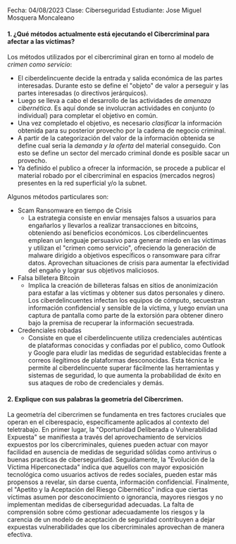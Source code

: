 Fecha: 04/08/2023
Clase: Ciberseguridad
Estudiante: Jose Miguel Mosquera Moncaleano

#### 1. ¿Qué métodos actualmente está ejecutando el Cibercriminal para afectar a las víctimas?

Los métodos utilizados por el cibercriminal giran en torno al modelo de _crimen como servicio_:
- El ciberdelincuente decide la entrada y salida económica de las partes interesadas. Durante esto se define el "objeto" de valor a perseguir y las partes interesadas (o directivos jerárquicos).
- Luego se lleva a cabo el desarrollo de las actividades de _amenaza cibernética_. Es aquí donde se involucran actividades en conjunto (o individual) para completar el objetivo en común.
- Una vez completado el objetivo, es necesario *clasificar* la información obtenida para su posterior provecho por la cadena de negocio criminal.
- A partir de la categorización del valor de la información obtenida se define cual seria la *demanda y la oferta* del material conseguido. Con esto se define un sector del mercado criminal donde es posible sacar un provecho.
- Ya definido el publico a ofrecer la información, se procede a publicar el material robado por el cibercriminal en espacios (mercados negros) presentes en la red superficial y/o la subnet.

Algunos métodos particulares son:
- Scam Ransomware en tiempo de Crisis
	- La estrategia consiste en enviar mensajes falsos a usuarios para engañarlos y llevarlos a realizar transacciones en bitcoins, obteniendo así beneficios económicos. Los ciberdelincuentes emplean un lenguaje persuasivo para generar miedo en las víctimas y utilizan el "crimen como servicio", ofreciendo la generación de malware dirigido a objetivos específicos o ransomware para cifrar datos. Aprovechan situaciones de crisis para aumentar la efectividad del engaño y lograr sus objetivos maliciosos.
- Falsa billetera Bitcoin
	- Implica la creación de billeteras falsas en sitios de anonimización para estafar a las víctimas y obtener sus datos personales y dinero. Los ciberdelincuentes infectan los equipos de cómputo, secuestran información confidencial y sensible de la víctima, y luego envían una captura de pantalla como parte de la extorsión para obtener dinero bajo la premisa de recuperar la información secuestrada.
- Credenciales robadas
	- Consiste en que el ciberdelincuente utiliza credenciales auténticas de plataformas conocidas y confiadas por el publico, como Outlook y Google para eludir las medidas de seguridad establecidas frente a correos ilegítimos de plataformas desconocidas. Esta técnica le permite al ciberdelincuente superar fácilmente las herramientas y sistemas de seguridad, lo que aumenta la probabilidad de éxito en sus ataques de robo de credenciales y demás.

#### 2. Explique con sus palabras la geometría del Cibercrimen.
La geometría del cibercrimen se fundamenta en tres factores cruciales que operan en el ciberespacio, específicamente aplicados al contexto del teletrabajo. En primer lugar, la "Oportunidad Deliberada o Vulnerabilidad Expuesta" se manifiesta a través del aprovechamiento de servicios expuestos por los cibercriminales, quienes pueden actuar con mayor facilidad en ausencia de medidas de seguridad sólidas como antivirus o buenas practicas de ciberseguridad. Seguidamente, la "Evolución de la Víctima Hiperconectada" indica que aquellos con mayor exposición tecnológica como usuarios activos de redes sociales, pueden estar más propensos a revelar, sin darse cuenta, información confidencial. Finalmente, el "Apetito y la Aceptación del Riesgo Cibernético" indica que ciertas víctimas asumen por desconocimiento o ignorancia, mayores riesgos y no implementan medidas de ciberseguridad adecuadas. La falta de comprensión sobre cómo gestionar adecuadamente los riesgos y la carencia de un modelo de aceptación de seguridad contribuyen a dejar expuestas vulnerabilidades que los cibercriminales aprovechan de manera efectiva.